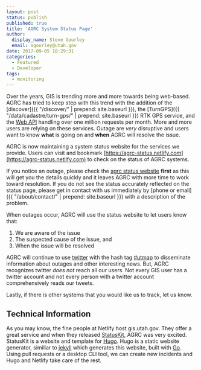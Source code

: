 ```yaml
---
layout: post
status: publish
published: true
title: 'AGRC System Status Page'
author:
  display_name: Steve Gourley
  email: sgourley@utah.gov
date: 2017-09-05 18:29:31
categories:
  - Featured
  - Developer
tags:
  - monitoring
---
```


Over the years, GIS is trending more and more towards being web-based. AGRC has tried to keep step with this trend with the addition of the [discover]({{ "/discover/" | prepend: site.baseurl }}), the [TurnGPS]({{ "/data/cadastre/turn-gps/" | prepend: site.baseurl }}) RTK GPS service, and the [Web API](https://api.mapserv.utah.gov) handling over one million requests per month. More and more users are relying on these services. Outage are _very_ disruptive and users want to know **what** is going on and **when** AGRC will resolve the issue.

AGRC is now maintaining a system status website for the services we provide. Users can visit and bookmark [https://agrc-status.netlify.com](https://agrc-status.netlify.com) to check on the status of AGRC systems.

If you notice an outage, please check the [agrc status website](https://agrc-status.netlify.com) **first** as this will get you the details quickly and it leaves AGRC with more time to work toward resolution. If you do not see the status accurately reflected on the status page, please get in contact with us immediately by [phone or email]({{ "/about/contact/" | prepend: site.baseurl }}) with a description of the problem.

When outages occur, AGRC will use the status website to let users know that:

1. We are aware of the issue
1. The suspected cause of the issue, and
1. When the issue will be resolved

AGRC will continue to use [twitter](https://twitter.com/MapUtah) with the hash tag [#utmap](https://twitter.com/hashtag/utmap) to disseminate information about outages and other interesting news. But, AGRC recognizes twitter _does not_ reach all our users. Not every GIS user has a twitter account and not every person with a twitter account comprehensively reads our tweets.

Lastly, if there is other systems that you would like us to track, let us know.

## Technical Information

As you may know, the fine people at Netlify host gis.utah.gov. They offer a great service and when they released [StatusKit](https://www.netlify.com/status-pages/), AGRC was very excited. StatusKit is a website and template for [Hugo](http://gohugo.io/).  Hugo is a static website generator, similiar to [jekyll](https://jekyllrb.com/) which generates this website, built with [Go](https://golang.org/). Using pull requests or a desktop CLI tool, we can create new incidents and Hugo and Netlify take care of the rest.

